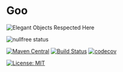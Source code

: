 # Goo

![Elegant Objects Respected Here](http://www.elegantobjects.org/badge.svg)

![nullfree status](https://iwillfailyou.com/nullfree/nikialeksey/goo)

[![Maven Central](https://maven-badges.herokuapp.com/maven-central/com.nikialeksey/goo/badge.svg)](https://maven-badges.herokuapp.com/maven-central/com.nikialeksey/goo)
[![Build Status](https://travis-ci.org/nikialeksey/goo.svg?branch=master)](https://travis-ci.org/nikialeksey/goo)
[![codecov](https://codecov.io/gh/nikialeksey/goo/branch/master/graph/badge.svg)](https://codecov.io/gh/nikialeksey/goo)

[![License: MIT](https://img.shields.io/badge/License-MIT-yellow.svg)](https://github.com/nikialeksey/goo/blob/master/LICENSE)

